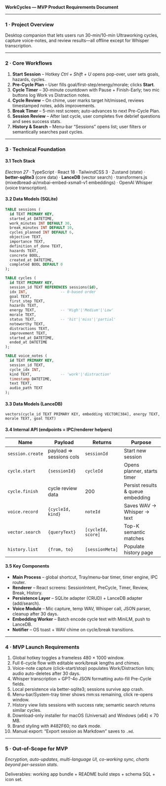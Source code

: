 **WorkCycles — MVP Product Requirements Document**

---

### 1 · Project Overview

Desktop companion that lets users run 30-min/10-min Ultraworking cycles, capture voice-notes, and review results—all offline except for Whisper transcription.

---

### 2 · Core Workflows

1. **Start Session** – Hotkey *Ctrl + Shift + U* opens pop-over, user sets goals, hazards, cycles.
2. **Pre-Cycle Plan** – User fills goal/first-step/energy/morale; clicks **Start**.
3. **Cycle Timer** – 30-minute countdown with Pause + Finish-Early; two mic buttons log Work vs Distraction notes.
4. **Cycle Review** – On chime, user marks target hit/missed, reviews timestamped notes, adds improvements.
5. **Break Timer** – 5-min rest screen; auto-advances to next Pre-Cycle Plan.
6. **Session Review** – After last cycle, user completes five debrief questions and sees success stats.
7. **History & Search** – Menu-bar “Sessions” opens list; user filters or semantically searches past cycles.

---

### 3 · Technical Foundation

#### 3.1 Tech Stack

*Electron 27* · TypeScript · React 18 · TailwindCSS 3 · Zustand (state) · **better-sqlite3** (core data) · **LanceDB** (vector search) · transformers.js (mixedbread-ai/mxbai-embed-xsmall-v1 embeddings) · OpenAI Whisper (voice transcription).

#### 3.2 Data Models (SQLite)

```sql
TABLE sessions (
  id TEXT PRIMARY KEY,
  started_at DATETIME,
  work_minutes INT DEFAULT 30,
  break_minutes INT DEFAULT 10,
  cycles_planned INT DEFAULT 6,
  objective TEXT,
  importance TEXT,
  definition_of_done TEXT,
  hazards TEXT,
  concrete BOOL,
  created_at DATETIME,
  completed BOOL DEFAULT 0
);

TABLE cycles (
  id TEXT PRIMARY KEY,
  session_id TEXT REFERENCES sessions(id),
  idx INT,               -- 0-based order
  goal TEXT,
  first_step TEXT,
  hazards TEXT,
  energy TEXT,           -- 'High'|'Medium'|'Low'
  morale TEXT,
  status TEXT,           -- 'hit'|'miss'|'partial'
  noteworthy TEXT,
  distractions TEXT,
  improvement TEXT,
  started_at DATETIME,
  ended_at DATETIME
);

TABLE voice_notes (
  id TEXT PRIMARY KEY,
  session_id TEXT,
  cycle_idx INT,
  kind TEXT,             -- 'work'|'distraction'
  timestamp DATETIME,
  text TEXT,
  audio_path TEXT
);
```

#### 3.3 Data Models (LanceDB)

`vectors(cycle_id TEXT PRIMARY KEY, embedding VECTOR[384], energy TEXT, morale TEXT, goal TEXT)`

#### 3.4 Internal API (endpoints = IPC/renderer helpers)

| Name             | Payload                 | Returns            | Purpose                           |
| ---------------- | ----------------------- | ------------------ | --------------------------------- |
| `session.create` | payload ⇒ sessions cols | `sessionId`        | Start new session                 |
| `cycle.start`    | `{sessionId}`           | `cycleId`          | Opens planner, starts timer       |
| `cycle.finish`   | cycle review data       | 200                | Persist results & queue embedding |
| `voice.record`   | `{cycleId, kind}`       | `noteId`           | Saves WAV → Whisper → text        |
| `vector.search`  | `{queryText}`           | `[cycleId, score]` | Top-K semantic matches            |
| `history.list`   | `{from, to}`            | `[sessionMeta]`    | Populate history page             |

#### 3.5 Key Components

* **Main Process** – global shortcut, Tray/menu-bar timer, timer engine, IPC router.
* **Renderer** – React screens: SessionIntent, PreCycle, Timer, Review, Break, History.
* **Persistence Layer** – SQLite adapter (CRUD) + LanceDB adapter (add/search).
* **Voice Module** – Mic capture, temp WAV, Whisper call, JSON parser, cleanup after 30 days.
* **Embedding Worker** – Batch encode cycle text with MiniLM, push to LanceDB.
* **Notifier** – OS toast + WAV chime on cycle/break transitions.

---

### 4 · MVP Launch Requirements

1. Global hotkey toggles a frameless 480 × 1000 window.
2. Full 6-cycle flow with editable work/break lengths and chimes.
3. Voice-note capture (click-start/stop) populates Work/Distraction lists; audio auto-deletes after 30 days.
4. Whisper transcription + GPT-4o JSON formatting auto-fill Pre-Cycle fields.
5. Local persistence via better-sqlite3; sessions survive app crash.
6. Menu-bar/System-tray timer shows mm\:ss remaining, click re-opens window.
7. History view lists sessions with success rate; semantic search returns similar cycles.
8. Download-only installer for macOS (Universal) and Windows (x64) ≤ 70 MB.
9. Brand styling with #482F60; no dark mode.
10. Manual export: “Export session as Markdown” saves to `.md`.

---

### 5 · Out-of-Scope for MVP

*Encryption, auto-updates, multi-language UI, co-working sync, charts beyond per-session stats.*

Deliverables: working app bundle + README build steps + schema SQL + icon set.
